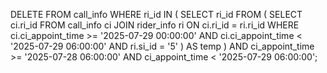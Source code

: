 DELETE FROM call_info
WHERE ri_id IN (
    SELECT ri_id FROM (
        SELECT ci.ri_id
        FROM call_info ci
        JOIN rider_info ri ON ci.ri_id = ri.ri_id
        WHERE ci.ci_appoint_time >= '2025-07-29 00:00:00'
          AND ci.ci_appoint_time < '2025-07-29 06:00:00'
          AND ri.si_id = '5'
    ) AS temp
)
AND ci_appoint_time >= '2025-07-28 06:00:00'
AND ci_appoint_time < '2025-07-29 06:00:00';

